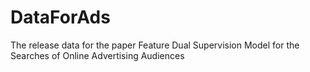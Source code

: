 # DataForAds
The release data for the paper Feature Dual Supervision Model for the Searches of Online Advertising Audiences
